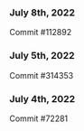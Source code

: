 ### July 8th, 2022

Commit #112892

### July 5th, 2022

Commit #314353


### July 4th, 2022

Commit #72281
